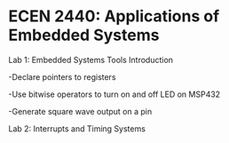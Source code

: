 # ECEN 2440: Applications of Embedded Systems

Lab 1: Embedded Systems Tools Introduction 

  -Declare pointers to registers
  
  -Use bitwise operators to turn on and off LED on MSP432
  
  -Generate square wave output on a pin
  
  
Lab 2: Interrupts and Timing Systems
